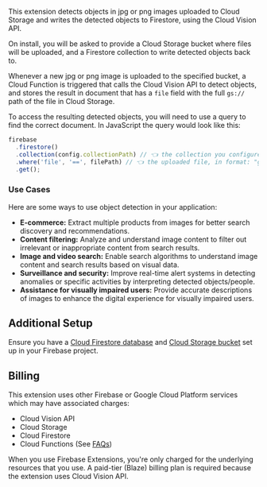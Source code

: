 This extension detects objects in jpg or png images uploaded to Cloud Storage and writes the detected objects to Firestore, using the Cloud Vision API.

On install, you will be asked to provide a Cloud Storage bucket where files will be uploaded, and a Firestore collection to write detected objects back to.

Whenever a new jpg or png image is uploaded to the specified bucket, a Cloud Function is triggered that calls the Cloud Vision API to detect objects, and stores the result in document that has a `file` field with the full `gs://` path of the file in Cloud Storage.

To access the resulting detected objects, you will need to use a query to find the correct document. In JavaScript the query would look like this:

```js
firebase
  .firestore()
  .collection(config.collectionPath) // 👈 the collection you configured
  .where('file', '==', filePath) // 👈 the uploaded file, in format: "gs://${object.bucket}/${object.name}"
  .get();
```

### Use Cases

Here are some ways to use object detection in your application:

- **E-commerce:** Extract multiple products from images for better search discovery and recommendations.
- **Content filtering:** Analyze and understand image content to filter out irrelevant or inappropriate content from search results.
- **Image and video search:** Enable search algorithms to understand image content and search results based on visual data.
- **Surveillance and security:** Improve real-time alert systems in detecting anomalies or specific activities by interpreting detected objects/people.
- **Assistance for visually impaired users:** Provide accurate descriptions of images to enhance the digital experience for visually impaired users.

## Additional Setup

Ensure you have a [Cloud Firestore database](https://firebase.google.com/docs/firestore/quickstart) and [Cloud Storage bucket](https://firebase.google.com/docs/storage) set up in your Firebase project.

## Billing

This extension uses other Firebase or Google Cloud Platform services which may have associated charges:

- Cloud Vision API
- Cloud Storage
- Cloud Firestore
- Cloud Functions (See [FAQs](https://firebase.google.com/support/faq#extensions-pricing))

When you use Firebase Extensions, you're only charged for the underlying resources that you use. A paid-tier (Blaze) billing plan is required because the extension uses Cloud Vision API.
